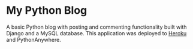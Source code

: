 # My Python Blog

A basic Python blog with posting and commenting functionality built with Django and a MySQL database. This application was deployed to [Heroku](https://guarded-retreat-25222.herokuapp.com/) and PythonAnywhere. 
